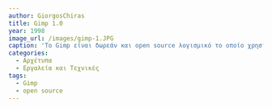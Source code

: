 ```yaml
---
author: GiorgosChiras
title: Gimp 1.0
year: 1998 
image_url: /images/gimp-1.JPG
caption: 'Το Gimp είναι δωρεάν και open source λογισμικό το οποίο χρησιμοποιείται για image manipulation και image editing. Μπήκε σε development το 1995, απο τους Spencer Kimball και Peter Mattis, και κυκλοφόρησε επισήμως στην αγορά το 1998 με την version Gimp 1.0. '
categories:
  - Αρχέτυπα
  - Εργαλεία και Τεχνικές
tags:
  - Gimp
  - open source
---
```

